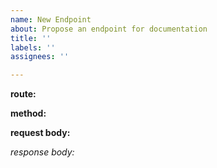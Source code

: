 ```yaml
---
name: New Endpoint
about: Propose an endpoint for documentation
title: ''
labels: ''
assignees: ''

---
```


**route:** 

**method:**

**request body:**

*response body:*
